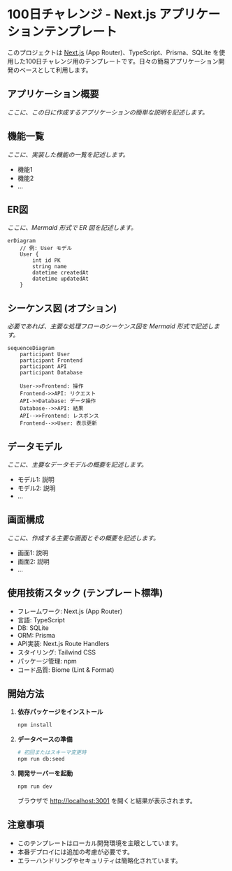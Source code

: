 # 100日チャレンジ - Next.js アプリケーションテンプレート

このプロジェクトは [Next.js](https://nextjs.org) (App Router)、TypeScript、Prisma、SQLite を使用した100日チャレンジ用のテンプレートです。日々の簡易アプリケーション開発のベースとして利用します。

## アプリケーション概要

*ここに、この日に作成するアプリケーションの簡単な説明を記述します。*

## 機能一覧

*ここに、実装した機能の一覧を記述します。*

- 機能1
- 機能2
- ...

## ER図

*ここに、Mermaid 形式で ER 図を記述します。*

```mermaid
erDiagram
    // 例: User モデル
    User {
        int id PK
        string name
        datetime createdAt
        datetime updatedAt
    }
```

## シーケンス図 (オプション)

*必要であれば、主要な処理フローのシーケンス図を Mermaid 形式で記述します。*

```mermaid
sequenceDiagram
    participant User
    participant Frontend
    participant API
    participant Database

    User->>Frontend: 操作
    Frontend->>API: リクエスト
    API->>Database: データ操作
    Database-->>API: 結果
    API-->>Frontend: レスポンス
    Frontend-->>User: 表示更新
```

## データモデル

*ここに、主要なデータモデルの概要を記述します。*

- モデル1: 説明
- モデル2: 説明
- ...

## 画面構成

*ここに、作成する主要な画面とその概要を記述します。*

- 画面1: 説明
- 画面2: 説明
- ...

## 使用技術スタック (テンプレート標準)

- フレームワーク: Next.js (App Router)
- 言語: TypeScript
- DB: SQLite
- ORM: Prisma
- API実装: Next.js Route Handlers
- スタイリング: Tailwind CSS
- パッケージ管理: npm
- コード品質: Biome (Lint & Format)

## 開始方法

1. **依存パッケージをインストール**
   ```bash
   npm install
   ```

2. **データベースの準備**
   ```bash
   # 初回またはスキーマ変更時
   npm run db:seed
   ```

3. **開発サーバーを起動**
   ```bash
   npm run dev
   ```
   ブラウザで [http://localhost:3001](http://localhost:3001) を開くと結果が表示されます。

## 注意事項

- このテンプレートはローカル開発環境を主眼としています。
- 本番デプロイには追加の考慮が必要です。
- エラーハンドリングやセキュリティは簡略化されています。
